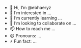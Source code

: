 - 👋 Hi, I’m @ebhaeryz
- 👀 I’m interested in ...
- 🌱 I’m currently learning ...
- 💞️ I’m looking to collaborate on ...
- 📫 How to reach me ...
- 😄 Pronouns: ...
- ⚡ Fun fact: ...

<!---
ebhaeryz/ebhaeryz is a ✨ special ✨ repository because its `README.md` (this file) appears on your GitHub profile.
You can click the Preview link to take a look at your changes.
--->
